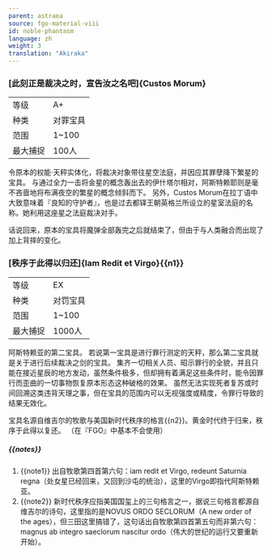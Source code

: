 ```yaml
---
parent: astraea
source: fgo-material-viii
id: noble-phantasm
language: zh
weight: 3
translation: "Akiraka"
---
```


### [此刻正是裁决之时，宣告汝之名吧]{Custos Morum}

<table>
  <tr><td>等级</td><td>A+</td></tr>
  <tr><td>种类</td><td>对罪宝具</td></tr>
  <tr><td>范围</td><td>1~100</td></tr>
  <tr><td>最大捕捉</td><td>100人</td></tr>
</table>

令原本的权能·天秤实体化，将裁决对象带往星空法庭，并因应其罪孽降下繁星的宝具。
与通过全力一击将金星的概念轰出去的伊什塔尔相对，阿斯特赖耶则是毫不吝啬地将布满夜空的繁星的概念倾斜而下。
另外，Custos Morum在拉丁语中大致意味着『良知的守护者』，也是过去都铎王朝英格兰所设立的星室法庭的名称。她利用这座星之法庭裁决对手。

话说回来，原本的宝具将魔弹全部轰完之后就结束了，但由于与人类融合而出现了加上背摔的变化。

### [秩序于此得以归还]{Iam Redit et Virgo}{{n1}}

<table>
  <tr><td>等级</td><td>EX</td></tr>
  <tr><td>种类</td><td>对罚宝具</td></tr>
  <tr><td>范围</td><td>1~100</td></tr>
  <tr><td>最大捕捉</td><td>1000人</td></tr>
</table>

阿斯特赖亚的第二宝具。
若说第一宝具是进行罪行测定的天秤，那么第二宝具就是关于进行后续裁决之剑的宝具。
集齐一切相关人员、昭示罪行的全貌，并且只能在接近星辰的地方发动，虽然条件极多，但却拥有着满足这些条件时，能令因罪行而歪曲的一切事物恢复原本形态这种破格的效果。
虽然无法实现死者复苏或时间回溯这类违背天理之事，但在宝具的范围内可以无视强度或精度，令罪行导致的结果无效化。

宝具名源自维吉尔的牧歌与美国新时代秩序的格言{{n2}}。黄金时代终于归来，秩序于此得以复还。
（在『FGO』中基本不会使用）

##### {{notes}}

1. {{note1}} 出自牧歌第四首第六句：iam redit et Virgo, redeunt Saturnia regna（处女星已经回来，又回到沙屯的统治），这里的Virgo即指代阿斯特赖亚。
2. {{note2}} 新时代秩序应指美国国玺上的三句格言之一，据说三句格言都源自维吉尔的诗句，这里指的是NOVUS ORDO SECLORUM（A new order of the ages），但三田这里搞错了，这句话出自牧歌第四首第五句而非第六句：magnus ab integro saeclorum nascitur ordo（伟大的世纪的运行又要重新开始）。
